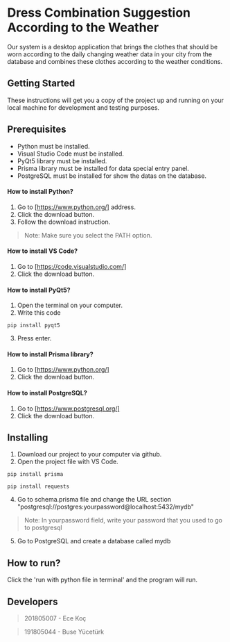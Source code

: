 # Dress Combination Suggestion According to the Weather

Our system is a desktop application that brings the clothes that should be worn according to the daily changing weather data in your city from the database and combines these clothes according to the weather conditions.

## Getting Started

These instructions will get you a copy of the project up and running on your local machine for development and testing purposes.

## Prerequisites

- Python must be installed.
- Visual Studio Code must be installed.
- PyQt5 library must be installed.
- Prisma library must be installed for data special entry panel.
- PostgreSQL must be installed for show the datas on the database.


#### How to install Python?

1. Go to [https://www.python.org/] address.
2. Click the download button.
3. Follow the download instruction.

> Note: Make sure you select the PATH option.

#### How to install VS Code?

1. Go to [https://code.visualstudio.com/]
2. Click the download button.

#### How to install PyQt5?

1. Open the terminal on your computer.
2. Write this code 


```pip install pyqt5``` 


3. Press enter.

#### How to install Prisma library?

1. Go to [https://www.python.org/]
2. Click the download button.

#### How to install PostgreSQL?

1. Go to [https://www.postgresql.org/]
2. Click the download button.

## Installing
1. Download our project to your computer via github.
2. Open the project file with VS Code.

` pip install prisma `

` pip install requests `

4. Go to schema.prisma file and change the URL section "postgresql://postgres:yourpassword@localhost:5432/mydb"
> Note: In yourpassword field, write your password that you used to go to postgresql
5. Go to PostgreSQL and create a database called mydb

## How to run?

Click the 'run with python file in terminal' and the program will run.


## Developers
> 201805007 - Ece Koç

> 191805044 - Buse Yücetürk

